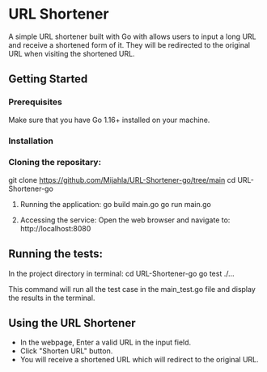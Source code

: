 # URL Shortener

A simple URL shortener built with Go with allows users to input a long URL and receive a shortened form of it. They will be redirected to the original URL when visiting the shortened URL.

## Getting Started
### Prerequisites
Make sure that you have Go 1.16+ installed on your machine.

### Installation

### Cloning the repositary:
   git clone https://github.com/Mijahla/URL-Shortener-go/tree/main
   cd URL-Shortener-go

1. Running the application:
   go build main.go
   go run main.go

2. Accessing the service:
   Open the web browser and navigate to:
   http://localhost:8080

## Running the tests:
   In the project directory in terminal:
   cd URL-Shortener-go
   go test ./...

   This command will run all the test case in the main_test.go file and display the results in the terminal.
   
## Using the URL Shortener
 - In the webpage, Enter a valid URL in the input field.
 - Click "Shorten URL" button.
 - You will receive a shortened URL which will redirect to the original URL.
